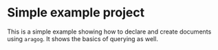 
# Simple example project

This is a simple example showing how to declare and create documents using `aragog`. It shows the basics of querying as well.